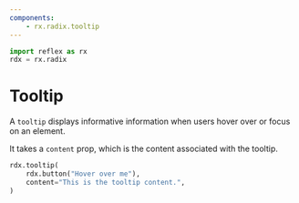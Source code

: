 ```yaml
---
components:
    - rx.radix.tooltip
---
```


```python exec
import reflex as rx
rdx = rx.radix
```

# Tooltip

A `tooltip` displays informative information when users hover over or focus on an element.

It takes a `content` prop, which is the content associated with the tooltip.

```python demo
rdx.tooltip(
    rdx.button("Hover over me"),
    content="This is the tooltip content.",
)
```
